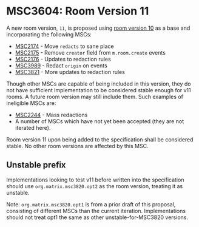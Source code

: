 # MSC3604: Room Version 11

A new room version, `11`, is proposed using [room version 10](https://spec.matrix.org/v1.7/rooms/v10/) as a base
and incorporating the following MSCs:

* [MSC2174](https://github.com/matrix-org/matrix-spec-proposals/pull/2174) - Move `redacts` to sane place
* [MSC2175](https://github.com/matrix-org/matrix-spec-proposals/pull/2175) - Remove `creator` field from `m.room.create` events
* [MSC2176](https://github.com/matrix-org/matrix-spec-proposals/pull/2176) - Updates to redaction rules
* [MSC3989](https://github.com/matrix-org/matrix-spec-proposals/pull/3989) - Redact `origin` on events
* [MSC3821](https://github.com/matrix-org/matrix-spec-proposals/pull/3821) - More updates to redaction rules

Though other MSCs are capable of being included in this version, they do not have sufficient implementation to be
considered stable enough for v11 rooms. A future room version may still include them. Such examples of ineligible MSCs
are:

* [MSC2244](https://github.com/matrix-org/matrix-spec-proposals/pull/2244) - Mass redactions
* A number of MSCs which have not yet been accepted (they are not iterated here).

Room version 11 upon being added to the specification shall be considered stable. No other room versions are affected
by this MSC.

## Unstable prefix

Implementations looking to test v11 before written into the specification should use `org.matrix.msc3820.opt2`
as the room version, treating it as unstable.

Note: `org.matrix.msc3820.opt1` is from a prior draft of this proposal, consisting of different MSCs than the
current iteration. Implementations should not treat opt1 the same as other unstable-for-MSC3820 versions.

